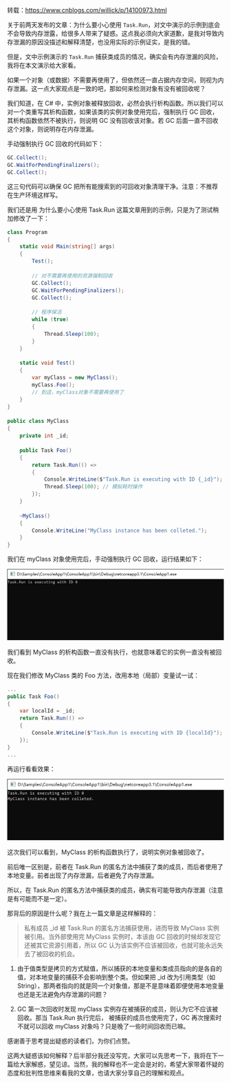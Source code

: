 转载：https://www.cnblogs.com/willick/p/14100973.html

关于前两天发布的文章：为什么要小心使用 `Task.Run`，对文中演示的示例到底会不会导致内存泄露，给很多人带来了疑惑。这点我必须向大家道歉，是我对导致内存泄漏的原因没描述和解释清楚，也没用实际的示例证实，是我的错。

但是，文中示例演示的 `Task.Run` 捕获类成员的情况，确实会有内存泄漏的风险，我将在本文演示给大家看。

如果一个对象（或数据）不需要再使用了，但依然还一直占据内存空间，则视为内存泄漏。这一点大家观点是一致的吧，那如何来检测对象有没有被回收呢？

我们知道，在 C# 中，实例对象被释放回收，必然会执行析构函数。所以我们可以对一个类重写其析构函数，如果该类的实例对象使用完后，强制执行 GC 回收，其析构函数依然不被执行，则说明 GC 没有回收该对象。若 GC 后面一直不回收这个对象，则说明存在内存泄漏。

手动强制执行 GC 回收的代码如下：

```c#
GC.Collect();
GC.WaitForPendingFinalizers();
GC.Collect();
```

这三句代码可以确保 GC 把所有能搜索到的可回收对象清理干净。注意：不推荐在生产环境这样写。

我们还是用 为什么要小心使用 Task.Run 这篇文章用到的示例，只是为了测试稍加修改了一下：

```c#
class Program
{
    static void Main(string[] args)
    {
        Test();

        // 对不需要再使用的资源强制回收
        GC.Collect();
        GC.WaitForPendingFinalizers();
        GC.Collect();

        // 程序保活
        while (true)
        {
            Thread.Sleep(100);
        }
    }

    static void Test()
    {
        var myClass = new MyClass();
        myClass.Foo();
        // 到这，myClass对象不需要再使用了
    }
}

public class MyClass
{
    private int _id;

    public Task Foo()
    {
        return Task.Run(() =>
        {
            Console.WriteLine($"Task.Run is executing with ID {_id}");
            Thread.Sleep(100); // 模拟耗时操作
        });
    }

    ~MyClass()
    {
        Console.WriteLine("MyClass instance has been colleted.");
    }
}
```

我们在 myClass 对象使用完后，手动强制执行 GC 回收，运行结果如下：

![](images/20201206143042.png)

我们看到 MyClass 的析构函数一直没有执行，也就意味着它的实例一直没有被回收。

现在我们修改 MyClass 类的 Foo 方法，改用本地（局部）变量试一试：

```c#
...
public Task Foo()
{
    var localId = _id;
    return Task.Run(() =>
    {
        Console.WriteLine($"Task.Run is executing with ID {localId}");
    });
}
...
```

再运行看看效果：

![](images/20201206155248.png)

这次我们可以看到，MyClass 的析构函数执行了，说明实例对象被回收了。

前后唯一区别是，前者在 Task.Run 的匿名方法中捕获了类的成员，而后者使用了本地变量。前者出现了内存泄漏，后者避免了内存泄漏。

所以，在 Task.Run 的匿名方法中捕获类的成员，确实有可能导致内存泄漏（注意是有可能而不是一定）。

那背后的原因是什么呢？我在上一篇文章是这样解释的：

> 私有成员 _id 被 Task.Run 的匿名方法捕获使用，进而导致 MyClass 实例被引用。当外部使用完 MyClass 实例时，本该由 GC 回收的时候却发现它还被其它资源引用着，所以 GC 认为该实例不应该被回收，也就可能永远失去了被回收的机会。

1. 由于值类型是拷贝的方式赋值，所以捕获的本地变量和类成员指向的是各自的值，对本地变量的捕获不会影响到整个类。但如果把 _id 改为引用类型（如 String），那两者指向的就是同一个对象值，那是不是意味着即便使用本地变量也还是无法避免内存泄漏的问题？

2. GC 第一次回收时发现 myClass 实例存在被捕获的成员，则认为它不应该被回收。那当 Task.Run 执行完后， 被捕获的成员也使用完了，GC 再次搜索时不就可以回收 myClass 对象吗？只是晚了一些时间回收而已嘛。

感谢善于思考提出疑惑的读者们，为你们点赞。

这两大疑惑该如何解释？后半部分我还没写完，大家可以先思考一下，我将在下一篇给大家解惑，望见谅。当然，我的解释也不一定会是对的，希望大家带着怀疑的态度和批判性思维来看我的文章，也请大家分享自己的理解和观点。
